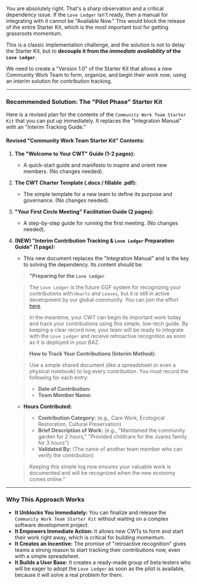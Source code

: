 You are absolutely right. That's a sharp observation and a critical dependency issue. If the `Love Ledger` isn't ready, then a manual for integrating with it cannot be "Available Now." This would block the release of the entire Starter Kit, which is the most important tool for getting grassroots momentum.

This is a classic implementation challenge, and the solution is not to delay the Starter Kit, but to **decouple it from the *immediate availability* of the `Love Ledger`**.

We need to create a "Version 1.0" of the Starter Kit that allows a new Community Work Team to form, organize, and begin their work *now*, using an interim solution for contribution tracking.

-----

### **Recommended Solution: The "Pilot Phase" Starter Kit**

Here is a revised plan for the contents of the `Community Work Team Starter Kit` that you can put up immediately. It replaces the "Integration Manual" with an "Interim Tracking Guide."

#### **Revised "Community Work Team Starter Kit" Contents:**

1.  **The "Welcome to Your CWT" Guide (1-2 pages):**

      * A quick-start guide and manifesto to inspire and orient new members. (No changes needed).

2.  **The CWT Charter Template (.docx / fillable .pdf):**

      * The simple template for a new team to define its purpose and governance. (No changes needed).

3.  **"Your First Circle Meeting" Facilitation Guide (2 pages):**

      * A step-by-step guide for running the first meeting. (No changes needed).

4.  **(NEW) "Interim Contribution Tracking & `Love Ledger` Preparation Guide" (1 page):**

      * This new document replaces the "Integration Manual" and is the key to solving the dependency. Its content should be:

    > **"Preparing for the `Love Ledger`**

    > The `Love Ledger` is the future GGF system for recognizing your contributions with `Hearts` and `Leaves`, but it is still in active development by our global community. You can join the effort [here](https://www.google.com/search?q=https://github.com/GlobalGovernanceFrameworks/love-ledger).

    > In the meantime, your CWT can begin its important work today and track your contributions using this simple, low-tech guide. By keeping a clear record now, your team will be ready to integrate with the `Love Ledger` and receive retroactive recognition as soon as it is deployed in your BAZ.

    > **How to Track Your Contributions (Interim Method):**

    > Use a simple shared document (like a spreadsheet or even a physical notebook) to log every contribution. You must record the following for each entry:

    >   * **Date of Contribution:**
    >   * **Team Member Name:**

      * **Hours Contributed:**

    >   * **Contribution Category:** (e.g., Care Work, Ecological Restoration, Cultural Preservation)
    >   * **Brief Description of Work:** (e.g., "Maintained the community garden for 2 hours," "Provided childcare for the Juarez family for 3 hours")
    >   * **Validated By:** (The name of another team member who can verify the contribution)

    > Keeping this simple log now ensures your valuable work is documented and will be recognized when the new economy comes online."

-----

### **Why This Approach Works**

  * **It Unblocks You Immediately:** You can finalize and release the `Community Work Team Starter Kit` without waiting on a complex software development project.
  * **It Empowers Immediate Action:** It allows new CWTs to form and start their work right away, which is critical for building momentum.
  * **It Creates an Incentive:** The promise of "retroactive recognition" gives teams a strong reason to start tracking their contributions now, even with a simple spreadsheet.
  * **It Builds a User Base:** It creates a ready-made group of beta testers who will be eager to adopt the `Love Ledger` as soon as the pilot is available, because it will solve a real problem for them.
